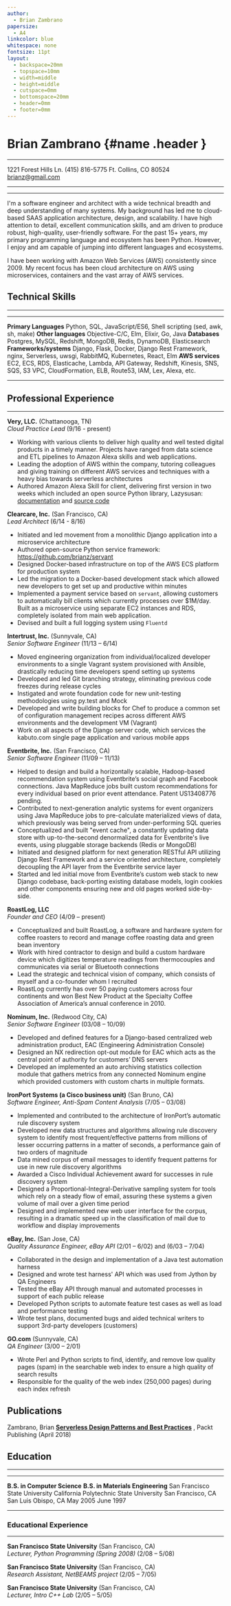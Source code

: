 ```yaml
---
author:
  - Brian Zambrano
papersize:
  - A4
linkcolor: blue
whitespace: none
fontsize: 11pt
layout:
  - backspace=20mm
  - topspace=10mm
  - width=middle
  - height=middle
  - cutspace=0mm
  - bottomspace=20mm
  - header=0mm
  - footer=0mm
---
```


Brian Zambrano {#name .header }
===================================

-----------------------                         ----------------------------
1221 Forest Hills Ln.                                         (415) 816-5775
Ft. Collins, CO 80524                                     <brianz@gmail.com>
-----------------------                         ----------------------------

*  *  *  *

I'm a software engineer and architect with a wide technical breadth and deep understanding of many
systems.  My background has led me to cloud-based SAAS application architecture, design, and 
scalability. I have high attention to detail, excellent communication skills, and am driven
to produce robust, high-quality, user-friendly software. For the past 15+ years, my primary
programming language and ecosystem has been Python. However, I enjoy and am capable of jumping into
different languages and ecosystems.  

I have been working with Amazon Web Services (AWS) consistently since 2009. My recent focus has 
been cloud architecture on AWS using microservices, containers and the vast array of AWS services.


## Technical Skills

*  *  *  *

----------------------  -----------------------------------------------------------------
**Primary Languages**   Python, SQL, JavaScript/ES6, Shell scripting (sed, awk, sh, make)
**Other languages**     Objective-C/C, Elm, Elixir, Go, Java
**Databases**           Postgres, MySQL, Redshift, MongoDB, Redis, DynamoDB, Elasticsearch
**Frameworks/systems**  Django, Flask, Docker, Django Rest Framework, nginx, Serverless,
                        uwsgi, RabbitMQ, Kubernetes, React, Elm
**AWS services**        EC2, ECS, RDS, Elasticache, Lambda, API Gateway, Redshift, Kinesis,
                        SNS, SQS, S3 VPC, CloudFormation, ELB, Route53, IAM, Lex, Alexa, etc.
----------------------  -----------------------------------------------------------------

## Professional Experience

* * * *

**Very, LLC.** (Chattanooga, TN)
\
_Cloud Practice Lead_ (9/16 - present)

- Working with various clients to deliver high quality and well tested digital products in a timely
  manner. Projects have ranged from data science and ETL pipelines to Amazon Alexa skills and web
  applications.
- Leading the adoption of AWS within the company, tutoring colleagues and giving training on different AWS
  services and techniques with a heavy bias towards serverless architectures
- Authored Amazon Alexa Skill for client, delivering first version in two weeks which included
  an open source Python library, Lazysusan: [documentation](http://lazysusan.readthedocs.io/en/stable/)
  and [source code](https://github.com/verypossible/lazysusan)

**Clearcare, Inc.** (San Francisco, CA)
\
_Lead Architect_ (6/14 - 8/16)

- Initiated and led movement from a monolithic Django application into a microservice architecture
- Authored open-source Python service framework: <https://github.com/brianz/servant>
- Designed Docker-based infrastructure on top of the AWS ECS platform for production system
- Led the migration to a Docker-based development stack which allowed new developers to get set up
  and productive within minutes
- Implemented a payment service based on `servant`, allowing customers to automatically bill
  clients which currently processes over $1M/day. Built as a microservice using separate EC2 instances 
  and RDS, completely isolated from main web application.
- Devised and built a full logging system using `Fluentd`


**Intertrust, Inc.** (Sunnyvale, CA)
\
_Senior Software Engineer_ (11/13 – 6/14)

- Moved engineering organization from individual/localized developer environments to a single
  Vagrant system provisioned with Ansible, drastically reducing time  developers spend setting up
  systems
- Developed and led Git branching strategy, eliminating previous code freezes during release cycles
- Instigated and wrote foundation code for new unit-testing methodologies using py.test and Mock
- Developed and write building blocks for Chef to produce a common set of configuration management
  recipes across different AWS environments and the development VM (Vagrant)
- Work on all aspects of the Django server code, which services the kabuto.com single page
  application and various mobile apps


**Eventbrite, Inc.** (San Francisco, CA)
\
_Senior Software Engineer_ (11/09 – 11/13)

- Helped to design and build a horizontally scalable, Hadoop-based recommendation system 
  using Eventbrite’s social graph and Facebook connections. Java MapReduce jobs built custom
  recommendations for every individual based on prior event attendance. Patent US13408776 pending.
- Contributed to next-generation analytic systems for event organizers using Java MapReduce jobs
  to pre-calculate materialized views of data, which previously was being served from
  under-performing SQL queries
- Conceptualized and   built "event cache", a constantly updating data store with up-to-the-second
  denormalized data for Eventbrite's live events, using pluggable storage backends (Redis or
  MongoDB)
- Initiated and designed platform for next generation RESTful API utilizing Django Rest Framework and
  a service oriented architecture, completely decoupling the API layer from the Eventbrite service
  layer
- Started and led initial move from Eventbrite’s custom web stack to new Django codebase,
  back-porting existing database models, login cookies and other components ensuring new and old
  pages worked side-by-side.


**RoastLog, LLC**
\
_Founder and CEO_ (4/09 – present)

- Conceptualized and built RoastLog, a software and hardware system for coffee roasters to record and
  manage coffee roasting data and green bean inventory
- Work with hired contractor to design and build a custom hardware device which digitizes temperature
  readings from thermocouples and communicates via serial or Bluetooth connections
- Lead the strategic and technical vision of company, which consists of myself and a co-founder whom
  I recruited
- RoastLog currently has over 50 paying customers across four continents and won Best New Product at
  the Specialty Coffee Association of America’s annual conference in 2010.


**Nominum, Inc.** (Redwood City, CA)
\
_Senior Software Engineer_ (03/08 – 10/09)

- Developed and defined features for a Django-based centralized web administration product, EAC
  (Engineering Administration Console)
- Designed an NX redirection opt-out module for EAC which acts as the central point of authority for
  customers’ DNS servers
- Developed an implemented an auto archiving statistics collection module that gathers metrics from
  any connected Nominum engine which provided customers with custom charts in multiple formats.


**IronPort Systems (a Cisco business unit)** (San Bruno, CA)
\
_Software Engineer, Anti-Spam Content Analysis_ (7/05 – 03/08)

- Implemented and contributed to the architecture of IronPort’s automatic rule discovery system
- Developed new data structures and algorithms allowing rule discovery system to identify most
  frequent/effective patterns from millions of lesser occurring patterns in a matter of seconds, a
  performance gain of two orders of magnitude
- Data mined corpus of email messages to identify frequent patterns for use in new rule discovery
  algorithms
- Awarded a Cisco Individual Achievement award for successes in rule discovery system
- Designed a Proportional-Integral-Derivative sampling system for tools which rely on a steady flow
  of email, assuring these systems a given volume of mail over a given time period
- Designed and implemented new web user interface for the corpus, resulting in a dramatic speed up in
  the classification of mail due to workflow and display improvements

**eBay, Inc.** (San Jose, CA)
\
_Quality Assurance Engineer, eBay API_ (2/01 – 6/02) and (6/03 – 7/04)

- Collaborated in the design and implementation of a Java test automation harness 
- Designed and wrote test harness' API which was used from Jython by QA Engineers
- Tested the eBay API through manual and automated processes in support of each public release
- Developed Python scripts to automate feature test cases as well as load and performance testing
- Wrote test plans, documented bugs and aided technical writers to support 3rd-party developers
  (customers)

**GO.com** (Sunnyvale, CA)
\
*QA Engineer* (3/00 – 2/01)

- Wrote Perl and Python scripts to find, identify, and remove low quality pages (spam) in the
  searchable web index to ensure a high quality of search results
- Responsible for the quality of the web index (250,000 pages) during each index refresh

## Publications

Zambrano, Brian [**Serverless Design Patterns and Best Practices**](
https://www.amazon.com/Serverless-Design-Patterns-Best-Practices-ebook/dp/B0773M31S5)
, Packt Publishing (April 2018)

## Education

* * * *

-----------------------------------------      -------------------------------------------
**B.S. in Computer Science**                   **B.S. in Materials Engineering**
San Francisco State University                 California Polytechnic State University
San Francisco, CA                              San Luis Obispo, CA
May 2005                                       June 1997
-----------------------------------------      -------------------------------------------



### Educational Experience

* * * *

**San Francisco State University** (San Francisco, CA)
\
_Lecturer, Python Programming (Spring 2008)_ (2/08 – 5/08)
<br />

**San Francisco State University** (San Francisco, CA)
\
_Research Assistant, NetBEAMS project_ (2/05 – 7/05)
<br />

**San Francisco State University** (San Francisco, CA)
\
_Lecturer, Intro C++ Lab_ (2/05 – 5/05)
<br />

